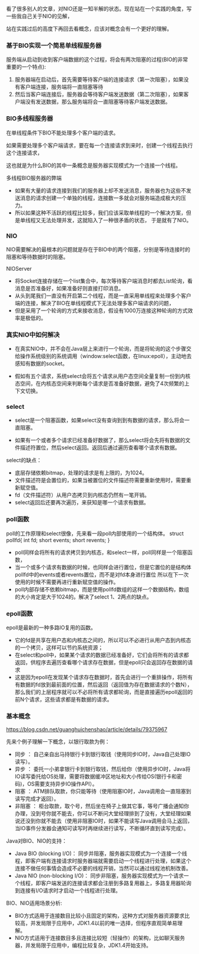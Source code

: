 看了很多别人的文章，对NIO还是一知半解的状态。现在站在一个实践的角度，写一些我自己关于NIO的见解，

站在实践过后的高度下再回去看概念，应该对概念会有一个更好的理解。

### 基于BIO实现一个简易单线程服务器

服务端从启动到收到客户端数据的这个过程，将会有两次阻塞的过程(BIO的非常重要的一个特点):
1. 服务器端在启动后，首先需要等待客户端的连接请求（第一次阻塞），如果没有客户端连接，服务端将一直阻塞等待
2. 然后当客户端连接后，服务器会等待客户端发送数据（第二次阻塞），如果客户端没有发送数据，那么服务端将会一直阻塞等待客户端发送数据。

### BIO多线程服务器
在单线程条件下BIO不能处理多个客户端的请求。

如果需要处理多个客户端请求，要在每一个连接请求到来时，创建一个线程去执行这个连接请求，

这也就是为什么BIO的其中一条概念是服务器实现模式为一个连接一个线程。

多线程BIO服务器的弊端
* 如果有大量的请求连接到我们的服务器上却不发送消息，服务器也为这些不发送消息的请求创建一个单独的线程，连接数一多就会对服务端造成极大的压力。
* 所以如果这种不活跃的线程比较多，我们应该采取单线程的一个解决方案，但是单线程又无法处理并发，这就陷入了一种很矛盾的状态，
于是就有了NIO。

### NIO
NIO需要解决的最根本的问题就是存在于BIO中的两个阻塞，分别是等待连接时的阻塞和等待数据时的阻塞。

NIOServer
* 将Socket连接存储在一个list集合中，每次等待客户端消息时都去List轮询，看消息是否准备好，如果准备好则直接打印消息。
* 从头到尾我们一直没有开启第二个线程，而是一直采用单线程来处理多个客户端的连接，解决了BIO在单线程模式下无法处理多客户端请求的问题，
* 但是采用了一个轮询的方式来接收消息，假设有1000万连接这种轮询的方式效率是极低的。

### 真实NIO中如何解决
* 在真实NIO中，并不会在Java层上来进行一个轮询，而是将轮询的这个步骤交给操作系统级别的系统调用（window:select函数，在linux:epoll），主动地去感知有数据的socket。

* 假如有五个请求，系统select会将五个请求从用户态空间全量复制一份到内核态空间，在内核态空间来判断每个请求是否准备好数据，避免了4次频繁的上下文切换。

### select
* select是一个阻塞函数，如果select没有查询到到有数据的请求，那么将会一直阻塞。

* 如果有一个或者多个请求已经准备好数据了，那么select将会先将有数据的文件描述符置位，然后select返回。返回后通过遍历查看哪个请求有数据。

select的缺点：
* 底层存储依赖bitmap，处理的请求是有上限的，为1024。
* 文件描述符是会置位的，如果当被置位的文件描述符需要重新使用时，需要重新赋空值。
* fd（文件描述符）从用户态拷贝到内核态仍然有一笔开销。
* select返回后还要再次遍历，来获知是哪一个请求有数据。

### poll函数
poll的工作原理和select很像，先来看一段poll内部使用的一个结构体。
struct pollfd{
    int fd;
    short events;
    short revents;
}

* poll同样会将所有的请求拷贝到内核态，和select一样，poll同样是一个阻塞函数，
* 当一个或多个请求有数据的时候，也同样会进行置位，但是它置位的是结构体pollfd中的events或者revents置位，而不是对fd本身进行置位
所以在下一次使用的时候不需要再进行重新赋空值的操作。
* poll内部存储不依赖bitmap，而是使用pollfd数组的这样一个数据结构，数组的大小肯定是大于1024的。解决了select 1、2两点的缺点。

### epoll函数
epoll是最新的一种多路IO复用的函数。

* 它的fd是共享在用户态和内核态之间的，所以可以不必进行从用户态到内核态的一个拷贝，这样可以节约系统资源；
* 在select和poll中，如果某个请求的数据已经准备好，它们会将所有的请求都返回，供程序去遍历查看哪个请求存在数据，但是epoll只会返回存在数据的请求
* 这是因为epoll在发现某个请求存在数据时，首先会进行一个重排操作，将所有有数据的fd放到最前面的位置，然后返回（返回值为存在数据请求的个数N），那么我们的上层程序就可以不必将所有请求都轮询，而是直接遍历epoll返回的前N个请求，这些请求都是有数据的请求。


### 基本概念
https://blog.csdn.net/guanghuichenshao/article/details/79375967

先来个例子理解一下概念，以银行取款为例：
* 同步 ： 自己亲自出马持银行卡到银行取钱（使用同步IO时，Java自己处理IO读写）。
* 异步 ： 委托一小弟拿银行卡到银行取钱，然后给你（使用异步IO时，Java将IO读写委托给OS处理，需要将数据缓冲区地址和大小传给OS(银行卡和密码)，OS需要支持异步IO操作API）。
* 阻塞 ： ATM排队取款，你只能等待（使用阻塞IO时，Java调用会一直阻塞到读写完成才返回）。
* 非阻塞 ： 柜台取款，取个号，然后坐在椅子上做其它事，等号广播会通知你办理，没到号你就不能去，你可以不断问大堂经理排到了没有，大堂经理如果说还没到你就不能去（使用非阻塞IO时，如果不能读写Java调用会马上返回，当IO事件分发器会通知可读写时再继续进行读写，不断循环直到读写完成）。

Java对BIO、NIO的支持：
* Java BIO (blocking I/O)： 同步并阻塞，服务器实现模式为一个连接一个线程，即客户端有连接请求时服务器端就需要启动一个线程进行处理，如果这个连接不做任何事情会造成不必要的线程开销，当然可以通过线程池机制改善。
* Java NIO (non-blocking I/O)： 同步非阻塞，服务器实现模式为一个请求一个线程，即客户端发送的连接请求都会注册到多路复用器上，多路复用器轮询到连接有I/O请求时才启动一个线程进行处理。

BIO、NIO适用场景分析:
* BIO方式适用于连接数目比较小且固定的架构，这种方式对服务器资源要求比较高，并发局限于应用中，JDK1.4以前的唯一选择，但程序直观简单易理解。
* NIO方式适用于连接数目多且连接比较短（轻操作）的架构，比如聊天服务器，并发局限于应用中，编程比较复杂，JDK1.4开始支持。

